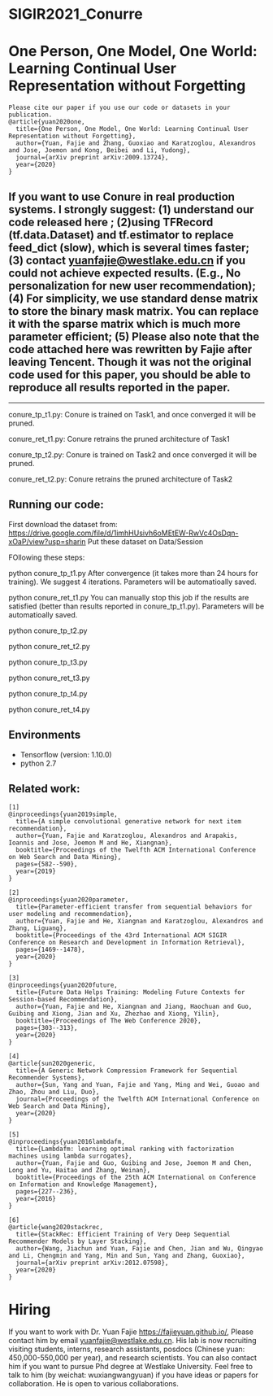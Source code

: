# SIGIR2021_Conurre
# One Person, One Model, One World: Learning Continual User Representation without Forgetting

  
```
Please cite our paper if you use our code or datasets in your publication.
@article{yuan2020one,
  title={One Person, One Model, One World: Learning Continual User Representation without Forgetting},
  author={Yuan, Fajie and Zhang, Guoxiao and Karatzoglou, Alexandros and Jose, Joemon and Kong, Beibei and Li, Yudong},
  journal={arXiv preprint arXiv:2009.13724},
  year={2020}
}
```
## If you want to use Conure in real production systems. I strongly suggest: (1) understand our code released here ; (2)using TFRecord (tf.data.Dataset) and tf.estimator to replace feed_dict (slow), which is several times faster; (3) contact yuanfajie@westlake.edu.cn if you could not achieve expected results. (E.g., No personalization for new user recommendation);(4) For simplicity, we use standard dense matrix to store the binary mask matrix. You can replace it with the sparse matrix which is much more parameter efficient; (5) Please also note that the code attached here was rewritten by Fajie after leaving Tencent. Though it was not the original code used for this paper, you should be able to reproduce all results reported in the paper. 

---------------------------------------------------

conure_tp_t1.py: Conure is trained on Task1, and once converged it will be pruned.

conure_ret_t1.py: Conure retrains the pruned architecture of Task1

conure_tp_t2.py: Conure is trained on Task2 and once converged it will be pruned.

conure_ret_t2.py: Conure retrains the pruned architecture of Task2





## Running our code:

First download the dataset from:  https://drive.google.com/file/d/1imhHUsivh6oMEtEW-RwVc4OsDqn-xOaP/view?usp=sharin
Put these dataset on Data/Session

FOllowing these steps:

python conure_tp_t1.py          After convergence (it takes more than 24 hours for training). We suggest 4 iterations. Parameters will be automatioally saved.

python conure_ret_t1.py          You can manually stop this job if the results are satisfied (better than results reported in conure_tp_t1.py). Parameters will be automatioally saved.

python conure_tp_t2.py

python conure_ret_t2.py 

python conure_tp_t3.py

python conure_ret_t3.py  

python conure_tp_t4.py

python conure_ret_t4.py  


## Environments
* Tensorflow (version: 1.10.0)
* python 2.7

## Related work:
```
[1]
@inproceedings{yuan2019simple,
  title={A simple convolutional generative network for next item recommendation},
  author={Yuan, Fajie and Karatzoglou, Alexandros and Arapakis, Ioannis and Jose, Joemon M and He, Xiangnan},
  booktitle={Proceedings of the Twelfth ACM International Conference on Web Search and Data Mining},
  pages={582--590},
  year={2019}
}
```
```
[2]
@inproceedings{yuan2020parameter,
  title={Parameter-efficient transfer from sequential behaviors for user modeling and recommendation},
  author={Yuan, Fajie and He, Xiangnan and Karatzoglou, Alexandros and Zhang, Liguang},
  booktitle={Proceedings of the 43rd International ACM SIGIR Conference on Research and Development in Information Retrieval},
  pages={1469--1478},
  year={2020}
}
```
```
[3]
@inproceedings{yuan2020future,
  title={Future Data Helps Training: Modeling Future Contexts for Session-based Recommendation},
  author={Yuan, Fajie and He, Xiangnan and Jiang, Haochuan and Guo, Guibing and Xiong, Jian and Xu, Zhezhao and Xiong, Yilin},
  booktitle={Proceedings of The Web Conference 2020},
  pages={303--313},
  year={2020}
}
```
```
[4]
@article{sun2020generic,
  title={A Generic Network Compression Framework for Sequential Recommender Systems},
  author={Sun, Yang and Yuan, Fajie and Yang, Ming and Wei, Guoao and Zhao, Zhou and Liu, Duo},
  journal={Proceedings of the Twelfth ACM International Conference on Web Search and Data Mining},
  year={2020}
}
```
```
[5]
@inproceedings{yuan2016lambdafm,
  title={Lambdafm: learning optimal ranking with factorization machines using lambda surrogates},
  author={Yuan, Fajie and Guo, Guibing and Jose, Joemon M and Chen, Long and Yu, Haitao and Zhang, Weinan},
  booktitle={Proceedings of the 25th ACM International on Conference on Information and Knowledge Management},
  pages={227--236},
  year={2016}
}
```
```
[6]
@article{wang2020stackrec,
  title={StackRec: Efficient Training of Very Deep Sequential Recommender Models by Layer Stacking},
  author={Wang, Jiachun and Yuan, Fajie and Chen, Jian and Wu, Qingyao and Li, Chengmin and Yang, Min and Sun, Yang and Zhang, Guoxiao},
  journal={arXiv preprint arXiv:2012.07598},
  year={2020}
}
```

#  Hiring
If you want to work with Dr. Yuan Fajie https://fajieyuan.github.io/, Please contact him by email yuanfajie@westlake.edu.cn. His lab is now recruiting visiting students, interns, research assistants, posdocs (Chinese yuan: 450,000-550,000 per year), and research scientists. You can also contact him if you want to  pursue Phd degree at Westlake University. 
Feel free to talk to him (by weichat: wuxiangwangyuan) if you have ideas or papers for collaboration. He is open to various collaborations. 
